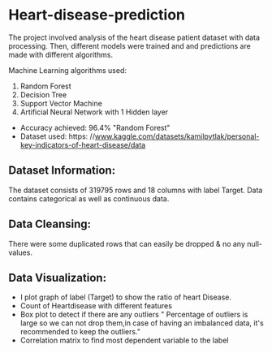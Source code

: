 # Heart-disease-prediction

The project involved analysis of the heart disease patient dataset with data processing. Then, different models were trained and and predictions are made with different algorithms.

Machine Learning algorithms used:
1. Random Forest
2. Decision Tree
3. Support Vector Machine
4. Artificial Neural Network with 1 Hidden layer

* Accuracy achieved: 96.4% "Random Forest"
* Dataset used: https: //www.kaggle.com/datasets/kamilpytlak/personal-key-indicators-of-heart-disease/data

## Dataset Information:
The dataset consists of 319795 rows and 18 columns with label Target. Data contains categorical as well as continuous data.

## Data Cleansing:
There were some duplicated rows that can easily be dropped & no any null-values.

## Data Visualization:
* I plot graph of label (Target) to show the ratio of heart Disease.
* Count of Heartdisease with different features
* Box plot to detect if there are any outliers
  " Percentage of outliers is large so we can not drop them,in case of having an imbalanced data, it's recommended to keep the outliers."
* Correlation matrix to find most dependent variable to the label

